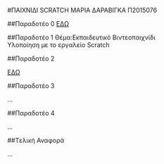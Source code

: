 ﻿#ΠΑΙΧΝΙΔΙ SCRATCH
MΑΡΙΑ ΔΑΡΑΒΙΓΚΑ Π2015076

##Παραδοτέο 0
[ΕΔΩ](https://github.com/JsTrMG/pibookgr/tree/gh-pages/_quotes)

##Παραδοτέο 1
Θέμα:Εκπαιδευτικό Βιντεοπαιχνίδι<br>
Υλοποίηση με το εργαλείο Scratch<br>

##Παραδοτέο 2

[ΕΔΩ](https://github.com/courses-ionio/hci/blob/master/projects_2016/P2015076/paradoteo_2/README.md)

##Παραδοτέο 3

...

##Παραδοτέο 4

...

##Tελική Αναφορά

...